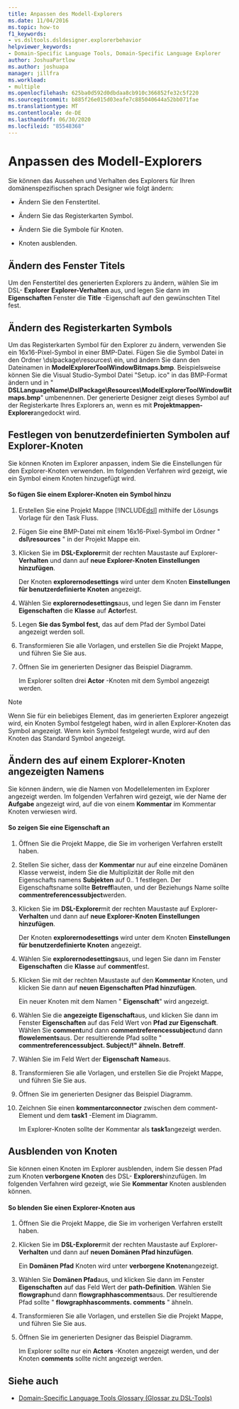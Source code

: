 ```yaml
---
title: Anpassen des Modell-Explorers
ms.date: 11/04/2016
ms.topic: how-to
f1_keywords:
- vs.dsltools.dsldesigner.explorerbehavior
helpviewer_keywords:
- Domain-Specific Language Tools, Domain-Specific Language Explorer
author: JoshuaPartlow
ms.author: joshuapa
manager: jillfra
ms.workload:
- multiple
ms.openlocfilehash: 625ba0d592d0dbdaa8cb910c366852fe32c5f220
ms.sourcegitcommit: b885f26e015d03eafe7c885040644a52bb071fae
ms.translationtype: MT
ms.contentlocale: de-DE
ms.lasthandoff: 06/30/2020
ms.locfileid: "85548368"
---
```

# <a name="customizing-the-model-explorer"></a>Anpassen des Modell-Explorers
Sie können das Aussehen und Verhalten des Explorers für Ihren domänenspezifischen sprach Designer wie folgt ändern:

- Ändern Sie den Fenstertitel.

- Ändern Sie das Registerkarten Symbol.

- Ändern Sie die Symbole für Knoten.

- Knoten ausblenden.

## <a name="changing-the-window-title"></a>Ändern des Fenster Titels
 Um den Fenstertitel des generierten Explorers zu ändern, wählen Sie im DSL- **Explorer** **Explorer-Verhalten** aus, und legen Sie dann im **Eigenschaften** Fenster die **Title** -Eigenschaft auf den gewünschten Titel fest.

## <a name="changing-the-tab-icon"></a>Ändern des Registerkarten Symbols
 Um das Registerkarten Symbol für den Explorer zu ändern, verwenden Sie ein 16x16-Pixel-Symbol in einer BMP-Datei. Fügen Sie die Symbol Datei in den Ordner \dslpackage\resources\ ein, und ändern Sie dann den Dateinamen in **ModelExplorerToolWindowBitmaps.bmp**. Beispielsweise können Sie die Visual Studio-Symbol Datei "Setup. ico" in das BMP-Format ändern und in " **DSLLanguageName\DslPackage\Resources\ModelExplorerToolWindowBitmaps.bmp**" umbenennen. Der generierte Designer zeigt dieses Symbol auf der Registerkarte Ihres Explorers an, wenn es mit **Projektmappen-Explorer**angedockt wird.

## <a name="setting-custom-icons-on-explorer-nodes"></a>Festlegen von benutzerdefinierten Symbolen auf Explorer-Knoten
 Sie können Knoten im Explorer anpassen, indem Sie die Einstellungen für den Explorer-Knoten verwenden. Im folgenden Verfahren wird gezeigt, wie ein Symbol einem Knoten hinzugefügt wird.

#### <a name="to-add-an-icon-to-an-explorer-node"></a>So fügen Sie einem Explorer-Knoten ein Symbol hinzu

1. Erstellen Sie eine Projekt Mappe [!INCLUDE[dsl](../modeling/includes/dsl_md.md)] mithilfe der Lösungs Vorlage für den Task Fluss.

2. Fügen Sie eine BMP-Datei mit einem 16x16-Pixel-Symbol im Ordner " **dsl\resources** " in der Projekt Mappe ein.

3. Klicken Sie im **DSL-Explorer**mit der rechten Maustaste auf Explorer- **Verhalten** und dann auf **neue Explorer-Knoten Einstellungen hinzufügen**.

    Der Knoten **explorernodesettings** wird unter dem Knoten **Einstellungen für benutzerdefinierte Knoten** angezeigt.

4. Wählen Sie **explorernodesettings**aus, und legen Sie dann im Fenster **Eigenschaften** die **Klasse** auf **Actor**fest.

5. Legen **Sie das Symbol fest,** das auf dem Pfad der Symbol Datei angezeigt werden soll.

6. Transformieren Sie alle Vorlagen, und erstellen Sie die Projekt Mappe, und führen Sie Sie aus.

7. Öffnen Sie im generierten Designer das Beispiel Diagramm.

    Im Explorer sollten drei **Actor** -Knoten mit dem Symbol angezeigt werden.

> [!NOTE]
> Wenn Sie für ein beliebiges Element, das im generierten Explorer angezeigt wird, ein Knoten Symbol festgelegt haben, wird in allen Explorer-Knoten das Symbol angezeigt. Wenn kein Symbol festgelegt wurde, wird auf den Knoten das Standard Symbol angezeigt.

## <a name="changing-the-name-displayed-on-an-explorer-node"></a>Ändern des auf einem Explorer-Knoten angezeigten Namens
 Sie können ändern, wie die Namen von Modellelementen im Explorer angezeigt werden. Im folgenden Verfahren wird gezeigt, wie der Name der **Aufgabe** angezeigt wird, auf die von einem **Kommentar** im Kommentar Knoten verwiesen wird.

#### <a name="to-display-a-property"></a>So zeigen Sie eine Eigenschaft an

1. Öffnen Sie die Projekt Mappe, die Sie im vorherigen Verfahren erstellt haben.

2. Stellen Sie sicher, dass der **Kommentar** nur auf eine einzelne Domänen Klasse verweist, indem Sie die Multiplizität der Rolle mit den Eigenschafts namens **Subjekten** auf 0.. 1 festlegen. Der Eigenschaftsname sollte **Betreff**lauten, und der Beziehungs Name sollte **commentreferencessubject**werden.

3. Klicken Sie im **DSL-Explorer**mit der rechten Maustaste auf Explorer- **Verhalten** und dann auf **neue Explorer-Knoten Einstellungen hinzufügen**.

     Der Knoten **explorernodesettings** wird unter dem Knoten **Einstellungen für benutzerdefinierte Knoten** angezeigt.

4. Wählen Sie **explorernodesettings**aus, und legen Sie dann im Fenster **Eigenschaften** die **Klasse** auf **comment**fest.

5. Klicken Sie mit der rechten Maustaste auf den **Kommentar** Knoten, und klicken Sie dann auf **neuen Eigenschaften Pfad hinzufügen**.

     Ein neuer Knoten mit dem Namen " **Eigenschaft**" wird angezeigt.

6. Wählen Sie die **angezeigte Eigenschaft**aus, und klicken Sie dann im Fenster **Eigenschaften** auf das Feld Wert von **Pfad zur Eigenschaft**. Wählen Sie **comment**und dann **commentreferencessubject**und dann **flowelements**aus. Der resultierende Pfad sollte " **commentreferencessubject. Subject/!" ähneln. Betreff**.

7. Wählen Sie im Feld Wert der **Eigenschaft** **Name**aus.

8. Transformieren Sie alle Vorlagen, und erstellen Sie die Projekt Mappe, und führen Sie Sie aus.

9. Öffnen Sie im generierten Designer das Beispiel Diagramm.

10. Zeichnen Sie einen **kommentarconnector** zwischen dem comment-Element und dem **task1** -Element im Diagramm.

     Im Explorer-Knoten sollte der Kommentar als **task1**angezeigt werden.

## <a name="hiding-nodes"></a>Ausblenden von Knoten
 Sie können einen Knoten im Explorer ausblenden, indem Sie dessen Pfad zum Knoten **verborgene Knoten** des DSL- **Explorers**hinzufügen. Im folgenden Verfahren wird gezeigt, wie Sie **Kommentar** Knoten ausblenden können.

#### <a name="to-hide-an-explorer-node"></a>So blenden Sie einen Explorer-Knoten aus

1. Öffnen Sie die Projekt Mappe, die Sie im vorherigen Verfahren erstellt haben.

2. Klicken Sie im **DSL-Explorer**mit der rechten Maustaste auf Explorer- **Verhalten** und dann auf **neuen Domänen Pfad hinzufügen**.

     Ein **Domänen Pfad** Knoten wird unter **verborgene Knoten**angezeigt.

3. Wählen Sie **Domänen Pfad**aus, und klicken Sie dann im Fenster **Eigenschaften** auf das Feld Wert der **path-Definition**. Wählen Sie **flowgraph**und dann **flowgraphhascomments**aus. Der resultierende Pfad sollte " **flowgraphhascomments. comments** " ähneln.

4. Transformieren Sie alle Vorlagen, und erstellen Sie die Projekt Mappe, und führen Sie Sie aus.

5. Öffnen Sie im generierten Designer das Beispiel Diagramm.

     Im Explorer sollte nur ein **Actors** -Knoten angezeigt werden, und der Knoten **comments** sollte nicht angezeigt werden.

## <a name="see-also"></a>Siehe auch

- [Domain-Specific Language Tools Glossary (Glossar zu DSL-Tools)](https://msdn.microsoft.com/ca5e84cb-a315-465c-be24-76aa3df276aa)
